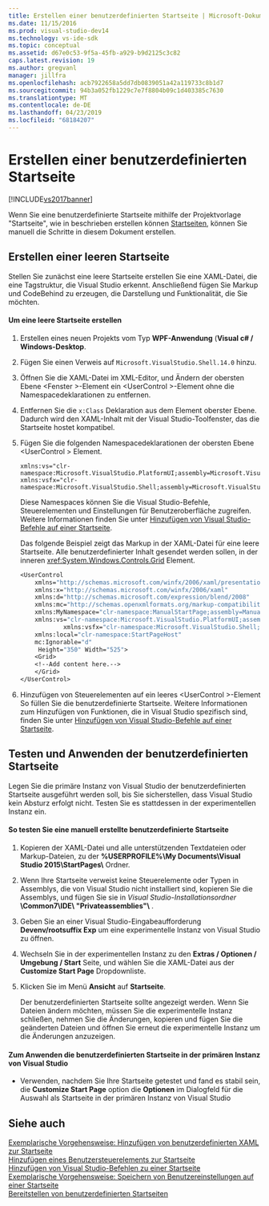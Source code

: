 ```yaml
---
title: Erstellen einer benutzerdefinierten Startseite | Microsoft-Dokumentation
ms.date: 11/15/2016
ms.prod: visual-studio-dev14
ms.technology: vs-ide-sdk
ms.topic: conceptual
ms.assetid: d67e0c53-9f5a-45fb-a929-b9d2125c3c82
caps.latest.revision: 19
ms.author: gregvanl
manager: jillfra
ms.openlocfilehash: acb7922658a5dd7db0839051a42a119733c8b1d7
ms.sourcegitcommit: 94b3a052fb1229c7e7f8804b09c1d403385c7630
ms.translationtype: MT
ms.contentlocale: de-DE
ms.lasthandoff: 04/23/2019
ms.locfileid: "68184207"
---
```

# <a name="creating-a-custom-start-page"></a>Erstellen einer benutzerdefinierten Startseite
[!INCLUDE[vs2017banner](../includes/vs2017banner.md)]

Wenn Sie eine benutzerdefinierte Startseite mithilfe der Projektvorlage "Startseite", wie in beschrieben erstellen können [Startseiten](../misc/creating-your-own-start-page.md), können Sie manuell die Schritte in diesem Dokument erstellen.  
  
## <a name="creating-a-blank-start-page"></a>Erstellen einer leeren Startseite  
 Stellen Sie zunächst eine leere Startseite erstellen Sie eine XAML-Datei, die eine Tagstruktur, die Visual Studio erkennt. Anschließend fügen Sie Markup und CodeBehind zu erzeugen, die Darstellung und Funktionalität, die Sie möchten.  
  
#### <a name="to-create-a-blank-start-page"></a>Um eine leere Startseite erstellen  
  
1. Erstellen eines neuen Projekts vom Typ **WPF-Anwendung** (**Visual c# / Windows-Desktop**.  
  
2. Fügen Sie einen Verweis auf `Microsoft.VisualStudio.Shell.14.0` hinzu.  
  
3. Öffnen Sie die XAML-Datei im XML-Editor, und Ändern der obersten Ebene \<Fenster >-Element ein \<UserControl >-Element ohne die Namespacedeklarationen zu entfernen.  
  
4. Entfernen Sie die `x:Class` Deklaration aus dem Element oberster Ebene. Dadurch wird den XAML-Inhalt mit der Visual Studio-Toolfenster, das die Startseite hostet kompatibel.  
  
5. Fügen Sie die folgenden Namespacedeklarationen der obersten Ebene \<UserControl > Element.  
  
    ```  
    xmlns:vs="clr-namespace:Microsoft.VisualStudio.PlatformUI;assembly=Microsoft.VisualStudio.Shell.14.0"  
    xmlns:vsfx="clr-namespace:Microsoft.VisualStudio.Shell;assembly=Microsoft.VisualStudio.Shell.14.0"  
    ```  
  
     Diese Namespaces können Sie die Visual Studio-Befehle, Steuerelementen und Einstellungen für Benutzeroberfläche zugreifen. Weitere Informationen finden Sie unter [Hinzufügen von Visual Studio-Befehle auf einer Startseite](../extensibility/adding-visual-studio-commands-to-a-start-page.md).  
  
     Das folgende Beispiel zeigt das Markup in der XAML-Datei für eine leere Startseite. Alle benutzerdefinierter Inhalt gesendet werden sollen, in der inneren <xref:System.Windows.Controls.Grid> Element.  
  
    ```vb  
    <UserControl  
        xmlns="http://schemas.microsoft.com/winfx/2006/xaml/presentation"  
        xmlns:x="http://schemas.microsoft.com/winfx/2006/xaml"  
        xmlns:d="http://schemas.microsoft.com/expression/blend/2008"  
        xmlns:mc="http://schemas.openxmlformats.org/markup-compatibility/2006"  
        xmlns:MyNamespace="clr-namespace:ManualStartPage;assembly=ManualStartPage"  
        xmlns:vs="clr-namespace:Microsoft.VisualStudio.PlatformUI;assembly=Microsoft.VisualStudio.Shell.14.0"  
                xmlns:vsfx="clr-namespace:Microsoft.VisualStudio.Shell;assembly=Microsoft.VisualStudio.Shell.14.0"  
        xmlns:local="clr-namespace:StartPageHost"  
        mc:Ignorable="d"  
         Height="350" Width="525">  
        <Grid>  
        <!--Add content here.-->  
        </Grid>  
    </UserControl>  
    ```  
  
6. Hinzufügen von Steuerelementen auf ein leeres \<UserControl >-Element So füllen Sie die benutzerdefinierte Startseite. Weitere Informationen zum Hinzufügen von Funktionen, die in Visual Studio spezifisch sind, finden Sie unter [Hinzufügen von Visual Studio-Befehle auf einer Startseite](../extensibility/adding-visual-studio-commands-to-a-start-page.md).  
  
## <a name="testing-and-applying-the-custom-start-page"></a>Testen und Anwenden der benutzerdefinierten Startseite  
 Legen Sie die primäre Instanz von Visual Studio der benutzerdefinierten Startseite ausgeführt werden soll, bis Sie sicherstellen, dass Visual Studio kein Absturz erfolgt nicht. Testen Sie es stattdessen in der experimentellen Instanz ein.  
  
#### <a name="to-test-a-manually-created-custom-start-page"></a>So testen Sie eine manuell erstellte benutzerdefinierte Startseite  
  
1. Kopieren der XAML-Datei und alle unterstützenden Textdateien oder Markup-Dateien, zu der **%USERPROFILE%\My Documents\Visual Studio 2015\StartPages\\**  Ordner.  
  
2. Wenn Ihre Startseite verweist keine Steuerelemente oder Typen in Assemblys, die von Visual Studio nicht installiert sind, kopieren Sie die Assemblys, und fügen Sie sie in _Visual Studio-Installationsordner_ **\Common7\IDE\ "Privateassemblies"\\** .  
  
3. Geben Sie an einer Visual Studio-Eingabeaufforderung **Devenv/rootsuffix Exp** um eine experimentelle Instanz von Visual Studio zu öffnen.  
  
4. Wechseln Sie in der experimentellen Instanz zu den **Extras / Optionen / Umgebung / Start** Seite, und wählen Sie die XAML-Datei aus der **Customize Start Page** Dropdownliste.  
  
5. Klicken Sie im Menü **Ansicht** auf **Startseite**.  
  
     Der benutzerdefinierten Startseite sollte angezeigt werden. Wenn Sie Dateien ändern möchten, müssen Sie die experimentelle Instanz schließen, nehmen Sie die Änderungen, kopieren und fügen Sie die geänderten Dateien und öffnen Sie erneut die experimentelle Instanz um die Änderungen anzuzeigen.  
  
#### <a name="to-apply-the-custom-start-page-in-the-primary-instance-of-visual-studio"></a>Zum Anwenden die benutzerdefinierten Startseite in der primären Instanz von Visual Studio  
  
- Verwenden, nachdem Sie Ihre Startseite getestet und fand es stabil sein, die **Customize Start Page** option die **Optionen** im Dialogfeld für die Auswahl als Startseite in der primären Instanz von Visual Studio  
  
## <a name="see-also"></a>Siehe auch  
 [Exemplarische Vorgehensweise: Hinzufügen von benutzerdefinierten XAML zur Startseite](../extensibility/walkthrough-adding-custom-xaml-to-the-start-page.md)   
 [Hinzufügen eines Benutzersteuerelements zur Startseite](../extensibility/adding-user-control-to-the-start-page.md)   
 [Hinzufügen von Visual Studio-Befehlen zu einer Startseite](../extensibility/adding-visual-studio-commands-to-a-start-page.md)   
 [Exemplarische Vorgehensweise: Speichern von Benutzereinstellungen auf einer Startseite](../extensibility/walkthrough-saving-user-settings-on-a-start-page.md)   
 [Bereitstellen von benutzerdefinierten Startseiten](../extensibility/deploying-custom-start-pages.md)

